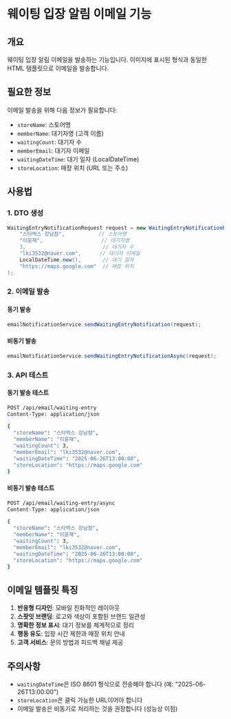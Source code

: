 # 웨이팅 입장 알림 이메일 기능

## 개요

웨이팅 입장 알림 이메일을 발송하는 기능입니다. 이미지에 표시된 형식과 동일한 HTML 템플릿으로 이메일을 발송합니다.

## 필요한 정보

이메일 발송을 위해 다음 정보가 필요합니다:

- `storeName`: 스토어명
- `memberName`: 대기자명 (고객 이름)
- `waitingCount`: 대기자 수
- `memberEmail`: 대기자 이메일
- `waitingDateTime`: 대기 일자 (LocalDateTime)
- `storeLocation`: 매장 위치 (URL 또는 주소)

## 사용법

### 1. DTO 생성

```java
WaitingEntryNotificationRequest request = new WaitingEntryNotificationRequest(
    "스타벅스 강남점",           // 스토어명
    "이윤재",                   // 대기자명
    3,                         // 대기자 수
    "lki3532@naver.com",      // 대기자 이메일
    LocalDateTime.now(),       // 대기 일자
    "https://maps.google.com"  // 매장 위치
);
```

### 2. 이메일 발송

#### 동기 발송

```java
emailNotificationService.sendWaitingEntryNotification(request);
```

#### 비동기 발송

```java
emailNotificationService.sendWaitingEntryNotificationAsync(request);
```

### 3. API 테스트

#### 동기 발송 테스트

```bash
POST /api/email/waiting-entry
Content-Type: application/json

{
  "storeName": "스타벅스 강남점",
  "memberName": "이윤재",
  "waitingCount": 3,
  "memberEmail": "lki3532@naver.com",
  "waitingDateTime": "2025-06-26T13:00:00",
  "storeLocation": "https://maps.google.com"
}
```

#### 비동기 발송 테스트

```bash
POST /api/email/waiting-entry/async
Content-Type: application/json

{
  "storeName": "스타벅스 강남점",
  "memberName": "이윤재",
  "waitingCount": 3,
  "memberEmail": "lki3532@naver.com",
  "waitingDateTime": "2025-06-26T13:00:00",
  "storeLocation": "https://maps.google.com"
}
```

## 이메일 템플릿 특징

1. **반응형 디자인**: 모바일 친화적인 레이아웃
2. **스팟잇 브랜딩**: 로고와 색상이 포함된 브랜드 일관성
3. **명확한 정보 표시**: 대기 정보를 체계적으로 정리
4. **행동 유도**: 입장 시간 제한과 매장 위치 안내
5. **고객 서비스**: 문의 방법과 피드백 채널 제공

## 주의사항

- `waitingDateTime`은 ISO 8601 형식으로 전송해야 합니다 (예: "2025-06-26T13:00:00")
- `storeLocation`은 클릭 가능한 URL이어야 합니다
- 이메일 발송은 비동기로 처리하는 것을 권장합니다 (성능상 이점)
